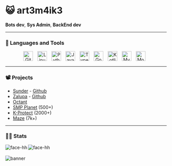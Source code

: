 # 😺 art3m4ik3

<strong>Bots dev</strong>, <strong>Sys Admin</strong>, <strong>BackEnd dev</strong>

---

### 🧰 Languages and Tools

<div align="center">
  <img alt="Git" width="30px" style="padding-right:10px;" src="https://cdn.jsdelivr.net/gh/devicons/devicon/icons/git/git-original.svg" />
  <img alt="Linux" width="30px" style="padding-right:10px;" src="https://cdn.jsdelivr.net/gh/devicons/devicon/icons/linux/linux-original.svg" />
  <img alt="Python" width="30px" style="padding-right:10px;" src="https://cdn.jsdelivr.net/gh/devicons/devicon/icons/python/python-original.svg" />
  <img alt="JavaScript" width="30px" style="padding-right:10px;" src="https://cdn.jsdelivr.net/gh/devicons/devicon/icons/javascript/javascript-original.svg" />
  <img alt="TypeScript" width="30px" style="padding-right:10px;" src="https://cdn.jsdelivr.net/gh/devicons/devicon/icons/typescript/typescript-original.svg" />
  <img alt="Go" width="30px" style="padding-right:10px;" src="https://cdn.jsdelivr.net/gh/devicons/devicon/icons/go/go-original.svg" />
  <img alt="Kotlin" width="30px" style="padding-right:10px;" src="https://cdn.jsdelivr.net/gh/devicons/devicon/icons/kotlin/kotlin-original.svg" />
  <img alt="MySQL" width="30px" style="padding-right:10px;" src="https://cdn.jsdelivr.net/gh/devicons/devicon/icons/mysql/mysql-original.svg" />
  <img alt="MongoDB" width="30px" style="padding-right:10px;" src="https://cdn.jsdelivr.net/gh/devicons/devicon/icons/mongodb/mongodb-original.svg" />
</div>

---

### 📽️ Projects

- [Sunder](https://sunder.su) - [Github](https://github.com/Sunder-Hosting)
- [Zalupa](https://zlp-project.fun) - [Github](https://github.com/zlp-project)
- [Octant](https://octant.pro)
- [SMP Planet](https://discord.gg/K232dB3RKC) (500+)
- [K-Protect](https://discord.gg/k-protect-community-public-925337010779078676) (2000+)
- [Maze](https://discord.gg/maze-860903218559844352) (7k+)

---

### 🧑‍💻 Stats

<a href="https://github.com/art3m4ik3">
  <img align="left" src="https://github-readme-stats.vercel.app/api?username=art3m4ik3&show_icons=true&theme=tokyonight&hide=issues" alt="face-hh" />
</a>
<a href="https://github.com/art3m4ik3">
  <img align="left" src="https://github-readme-stats.vercel.app/api/top-langs?username=art3m4ik3&show_icons=true&theme=tokyonight&layout=compact" alt="face-hh" />
</a>
<br clear="left"/>

<br />
<img alt="banner" src="https://static0.gamerantimages.com/wordpress/wp-content/uploads/2021/07/Minecraft-how-to-tame-cats.jpg">
